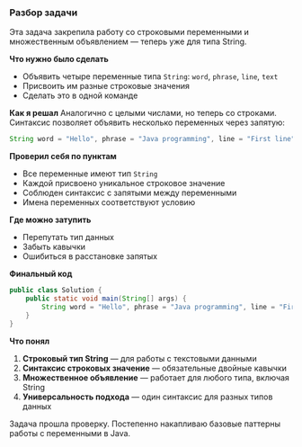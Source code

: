 ### **Разбор задачи**

Эта задача закрепила работу со строковыми переменными и множественным объявлением — теперь уже для типа String.

**Что нужно было сделать**
- Объявить четыре переменные типа `String`: `word`, `phrase`, `line`, `text`
- Присвоить им разные строковые значения
- Сделать это в одной команде

**Как я решал**
Аналогично с целыми числами, но теперь со строками. Синтаксис позволяет объявить несколько переменных через запятую:

```java
String word = "Hello", phrase = "Java programming", line = "First line", text = "Sample text";
```

**Проверил себя по пунктам**
- Все переменные имеют тип `String`
- Каждой присвоено уникальное строковое значение
- Соблюден синтаксис с запятыми между переменными
- Имена переменных соответствуют условию

**Где можно затупить**
- Перепутать тип данных
- Забыть кавычки 
- Ошибиться в расстановке запятых

**Финальный код**
```java
public class Solution {
    public static void main(String[] args) {
        String word = "Hello", phrase = "Java programming", line = "First line", text = "Sample text";
    }
}
```

**Что понял**
1. **Строковый тип String** — для работы с текстовыми данными
2. **Синтаксис строковых значение** — обязательные двойные кавычки
3. **Множественное объявление** — работает для любого типа, включая String
4. **Универсальность подхода** — один синтаксис для разных типов данных

Задача прошла проверку. Постепенно накапливаю базовые паттерны работы с переменными в Java.

